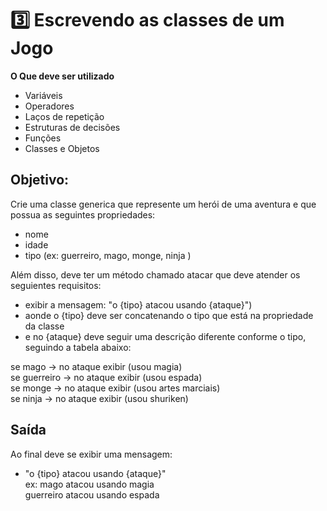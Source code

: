 # 3️⃣ Escrevendo as classes de um Jogo

**O Que deve ser utilizado**

- Variáveis
- Operadores
- Laços de repetição
- Estruturas de decisões
- Funções
- Classes e Objetos

## Objetivo:

Crie uma classe generica que represente um herói de uma aventura e que possua as seguintes propriedades:

- nome
- idade
- tipo (ex: guerreiro, mago, monge, ninja )

Além disso, deve ter um método chamado atacar que deve atender os seguientes requisitos:

- exibir a mensagem: "o {tipo} atacou usando {ataque}")
- aonde o {tipo} deve ser concatenando o tipo que está na propriedade da classe
- e no {ataque} deve seguir uma descrição diferente conforme o tipo, seguindo a tabela abaixo:

se mago -> no ataque exibir (usou magia) <br>
se guerreiro -> no ataque exibir (usou espada) <br>
se monge -> no ataque exibir (usou artes marciais) <br>
se ninja -> no ataque exibir (usou shuriken)

## Saída

Ao final deve se exibir uma mensagem:

- "o {tipo} atacou usando {ataque}"<br>
  ex: mago atacou usando magia<br>
  guerreiro atacou usando espada